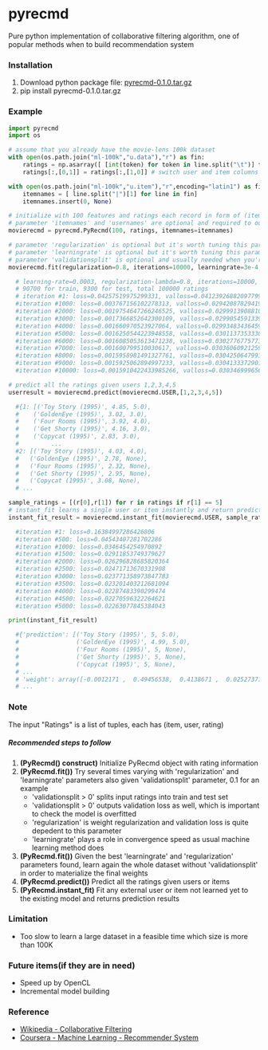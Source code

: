 # pyrecmd

Pure python implementation of collaborative filtering algorithm, one of popular methods when to build recommendation system

### Installation

1. Download python package file: [pyrecmd-0.1.0.tar.gz](https://github.com/humble-data-miner/pyrecmd/blob/master/dist/pyrecmd-0.1.0.tar.gz)
1. pip install pyrecmd-0.1.0.tar.gz

### Example


```python
import pyrecmd
import os

# assume that you already have the movie-lens 100k dataset
with open(os.path.join("ml-100k","u.data"),"r") as fin:
    ratings = np.asarray([ [int(token) for token in line.split("\t")] for line in fin])
    ratings[:,[0,1]] = ratings[:,[1,0]] # switch user and item columns

with open(os.path.join("ml-100k","u.item"),"r",encoding="latin1") as fin:
    itemnames = [ line.split("|")[1] for line in fin]
    itemnames.insert(0, None)

# initialize with 100 features and ratings each record in form of (item, user, rating)
# parameter 'itemnames' and 'usernames' are optional and required to output more readable names
movierecmd = pyrecmd.PyRecmd(100, ratings, itemnames=itemnames)

# parameter 'regularization' is optional but it's worth tuning this parameter for better validation error
# parameter 'learningrate' is optional but it's worth tuning this parameter to shorten learning time
# parameter 'validationsplit' is optional and usually needed when you're tyring to tune learning parameters like 'regularization' and 'learningrate'
movierecmd.fit(regularization=0.8, iterations=10000, learningrate=3e-4, validationsplit=0.1, verbose=True)

  # learning-rate=0.0003, regularization-lambda=0.8, iterations=10000, validationsplit=0.1
  # 90700 for train, 9300 for test, total 100000 ratings
  # iteration #1: loss=0.04257519975299331, valloss=0.04123926882097799
  #iteration #1000: loss=0.003767156102278313, valloss=0.02942087829419617
  #iteration #2000: loss=0.0019754647266246525, valloss=0.029991390881000023
  #iteration #3000: loss=0.0017366852642300109, valloss=0.029905459133939213
  #iteration #4000: loss=0.001660970523927064, valloss=0.029934834364596683
  #iteration #5000: loss=0.0016250544223948558, valloss=0.03011373533301576
  #iteration #6000: loss=0.0016085053613471238, valloss=0.030277677577385687
  #iteration #7000: loss=0.001600799510030617, valloss=0.030360609212595906
  #iteration #8000: loss=0.0015958981491327761, valloss=0.03042506479935819
  #iteration #9000: loss=0.0015925062894997233, valloss=0.030413337290199106
  #iteration #10000: loss=0.0015910422433985266, valloss=0.030346999656762637

# predict all the ratings given users 1,2,3,4,5
userresult = movierecmd.predict(movierecmd.USER,[1,2,3,4,5])

  #{1: [('Toy Story (1995)', 4.85, 5.0),
  #    ('GoldenEye (1995)', 3.02, 3.0),
  #    ('Four Rooms (1995)', 3.92, 4.0),
  #    ('Get Shorty (1995)', 4.16, 3.0),
  #    ('Copycat (1995)', 2.83, 3.0),
  #         ...
  #2: [('Toy Story (1995)', 4.03, 4.0),
  #   ('GoldenEye (1995)', 2.78, None),
  #   ('Four Rooms (1995)', 2.32, None),
  #   ('Get Shorty (1995)', 2.95, None),
  #   ('Copycat (1995)', 3.08, None),
  # ...

sample_ratings = [(r[0],r[1]) for r in ratings if r[1] == 5]
# instant_fit learns a single user or item instantly and return prediction results given the sample
instant_fit_result = movierecmd.instant_fit(movierecmd.USER, sample_ratings, regularization=0.8, iterations=5000, learningrate=3e-4, verbose=True)

  #iteration #1: loss=0.16384997286426806
  #iteration #500: loss=0.04543407281702286
  #iteration #1000: loss=0.0346454254970892
  #iteration #1500: loss=0.02911853749379627
  #iteration #2000: loss=0.026296828685820364
  #iteration #2500: loss=0.02471713670331908
  #iteration #3000: loss=0.023771358973847783
  #iteration #3500: loss=0.023201403212681094
  #iteration #4000: loss=0.02287483390299474
  #iteration #4500: loss=0.02270596322264621
  #iteration #5000: loss=0.02263077845384043

print(instant_fit_result)

  #{'prediction': [('Toy Story (1995)', 5, 5.0),
  #                ('GoldenEye (1995)', 4.99, 5.0),
  #                ('Four Rooms (1995)', 5, None),
  #                ('Get Shorty (1995)', 5, None),
  #                ('Copycat (1995)', 5, None),
  # ...
  # 'weight': array([-0.0012171 ,  0.49456538,  0.4138671 ,  0.02527371,  0.22232359,
  # ...

```

### Note

The input "Ratings" is a list of tuples, each has (item, user, rating)
##### Recommended steps to follow
1. **(PyRecmd() construct)** Initialize PyRecmd object with rating information 
2. **(PyRecmd.fit())** Try several times varying with 'regularization' and 'learningrate' parameters also given 'validationsplit' parameter, 0.1 for an example 
    * 'validationsplit > 0' splits input ratings into train and test set
    * 'validationsplit > 0' outputs validation loss as well, which is important to check the model is overfitted
    * 'regularization' is weight regularization and validation loss is quite depedent to this parameter
    * 'learningrate' plays a role in convergence speed as usual machine learning method does
3. **(PyRecmd.fit())** Given the best 'learningrate' and 'regularization' parameters found, learn again the whole dataset without 'validationsplit' in order to materialize the final weights
4. **(PyRecmd.predict())** Predict all the ratings given users or items
5. **(PyRecmd.instant_fit)** Fit any external user or item not learned yet to the existing model and returns prediction results

### Limitation

* Too slow to learn a large dataset in a feasible time which size is more than 100K

### Future items(if they are in need)

* Speed up by OpenCL
* Incremental model building

### Reference

* [Wikipedia - Collaborative Filtering](https://en.wikipedia.org/wiki/Collaborative_filtering)
* [Coursera - Machine Learning - Recommender System](https://www.coursera.org/learn/machine-learning)